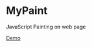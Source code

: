 # MyPaint
JavaScript Painting on web page

[Demo](http://www.brian-haggerty.net/projets/MyPaint/index.html)
